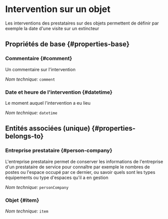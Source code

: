 # Intervention sur un objet
<!--- THIS FILE IS GENERATED PLEASE DO NOT EDIT IT DIRECTLY --->

Les interventions des prestataires sur des objets permettent de définir par exemple la date d'une visite sur un extincteur

## Propriétés de base {#properties-base}

### Commentaire {#comment}

Un commentaire sur l'intervention

*Nom technique:* ```comment```

### Date et heure de l'intervention {#datetime}

Le moment auquel l'intervention a eu lieu

*Nom technique:* ```datetime```


## Entités associées (unique) {#properties-belongs-to}

### Entreprise prestataire {#person-company}

L'entreprise prestataire permet de conserver les informations de l'entreprise d'un prestataire de service pour connaître par exemple le nombres de postes ou l'espace occupé par ce dernier, ou savoir quels sont les types équipements ou type d'espaces qu'il a en gestion

*Nom technique:* ```personCompany```

### Objet {#item}



*Nom technique:* ```item```





